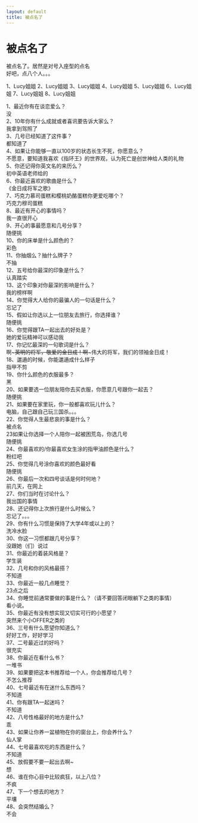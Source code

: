 ```yaml
---
layout: default
title: 被点名了
---
```

# 被点名了
被点名了。居然是对号入座型的点名<br/>
好吧，点八个人。。。

1、Lucy姐姐 2、Lucy姐姐 3、Lucy姐姐 4、Lucy姐姐 5、Lucy姐姐 6、Lucy姐姐 7、Lucy姐姐 8、Lucy姐姐

1、最近你有在谈恋爱么？<br/>
没<br/>
2、10年你有什么成就或者喜讯要告诉大家么？<br/>
我拿到驾照了<br/>
3、几号已经知道了这件事？<br/>
都知道了<br/>
4、如果让你能够一直以100岁的状态长生不死，你愿意么？<br/>
不愿意，要知道我喜欢《指环王》的世界观，认为死亡是创世神给人类的礼物<br/>
5、你还记得你英文名的来历么？<br/>
初中英语老师给的<br/>
6、你最近喜欢的歌曲是什么？<br/>
《金日成将军之歌》<br/>
7、巧克力慕司蛋糕和樱桃奶酪蛋糕你更爱吃哪个？<br/>
巧克力穆司蛋糕<br/>
8、最近有开心的事情吗？<br/>
我一直很开心<br/>
9、开心的事最愿意和几号分享？<br/>
随便挑<br/>
10、你的床单是什么颜色的？<br/>
彩色<br/>
11、你抽烟么？抽什么牌子？<br/>
不抽<br/>
12、五号给你最深的印象是什么？<br/>
认真踏实<br/>
13、这个印象对你最深的影响是什么？<br/>
我的榜样啊<br/>
14、你觉得大人给你的最骗人的一句话是什么？<br/>
忘记了<br/>
15、假如让你选以上一位朋友去旅行，你选择谁？<br/>
随便挑<br/>
16、你觉得跟TA一起出去的好处是？<br/>
她的爱玩精神可以感动我<br/>
17、你记忆最深的一句歌词是什么？<br/>
啊~~~英明的将军，敬爱的金日成！啊~~~伟大的将军，我们的领袖金日成！<br/>
18、邋遢的时候，你能邋遢成什么样子<br/>
指甲不剪<br/>
19、你什么颜色的衣服最多？<br/>
黑<br/>
20、如果要选一位朋友陪你去买衣服，你愿意几号跟你一起去？<br/>
随便挑<br/>
21、如果要在家里玩，你一般都喜欢玩儿什么？<br/>
电脑，自己跟自己玩三国杀。。。<br/>
22、你觉得人生最悲哀的事是什么？<br/>
被点名<br/>
23如果让你选择一个人陪你一起被困荒岛，你选几号<br/>
随便挑<br/>
24、你最喜欢的/你最喜欢女生涂的指甲油颜色是什么？<br/>
粉红吧<br/>
25、你觉得几号涂你喜欢的颜色最好看<br/>
随便挑<br/>
26、你最后一次和四号谈话是何时何地？<br/>
前几天，在网上<br/>
27、你们当时在讨论什么？<br/>
我出国的事情<br/>
28、还记得你上次旅行是什么时候么？<br/>
忘记了。。。<br/>
29、你有什么习惯是保持了大学4年或以上的？<br/>
洗冷水脸<br/>
30、你这一习惯都跟几号分享？<br/>
没跟她（们）说过<br/>
31、你最近的着装风格是？<br/>
学生装<br/>
32、几号和你的风格最搭？<br/>
不知道<br/>
33、你最近一般几点睡觉？<br/>
23点之后<br/>
34、你睡觉前通常要做的事是什么？（请不要回答闭眼躺下之类的事情）<br/>
看小说。<br/>
35、你最近有没有想实现又切实可行的小愿望？<br/>
突然来个小OFFER之类的<br/>
36、三号有什么愿望你知道么？<br/>
好好工作，好好学习<br/>
37、二号最近过的好吗？<br/>
很充实<br/>
38、你最近在看什么书？<br/>
一堆书<br/>
39、如果要把这本书推荐给一个人，你会推荐给几号？<br/>
不怎么推荐<br/>
40、七号最近有在迷什么东西吗？<br/>
不知道<br/>
41、你有跟TA一起迷吗？<br/>
不知道<br/>
42、八号性格最好的地方是什么?<br/>
乖<br/>
43、如果让你养一盆植物在你的窗台上，你会养什么？<br/>
仙人掌<br/>
44、七号最喜欢吃的东西是什么？<br/>
不知道<br/>
45、放假要不要一起出去啊~<br/>
想<br/>
46、谁在你心目中比较疯狂，以上八位？<br/>
不疯<br/>
47、下一个想去的地方？<br/>
平壤<br/>
48、会突然结婚么？<br/>
不会
